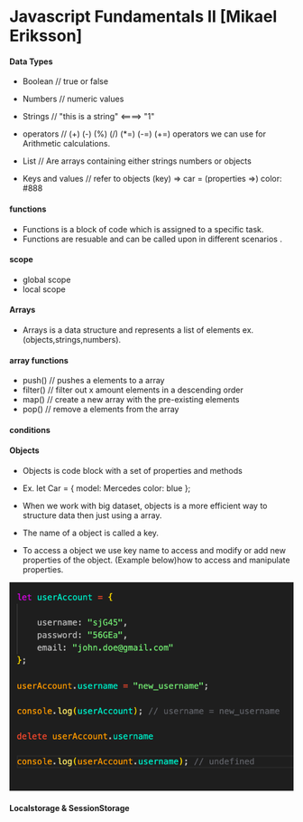 # Javascript Fundamentals II [Mikael Eriksson]

#### Data Types

- Boolean // true or false
- Numbers // numeric values
- Strings // "this is a string"  <====> "1"
- operators // (+) (-) (%) (/) (*=) (-=) (+=)  operators we can use for Arithmetic calculations.

- List // Are arrays containing either strings numbers or objects
- Keys and values // refer to objects (key) => car = (properties =>) color: #888

#### functions


- Functions is a block of code which is assigned to a specific task.
- Functions are resuable and can be called upon in different scenarios .



#### scope

- global scope
- local scope
#### Arrays

- Arrays is a data structure and represents a list of elements ex. (objects,strings,numbers).

#### array functions

- push() // pushes a elements to a array
- filter() // filter out x amount elements in a descending order
- map() // create a new array with the pre-existing elements
- pop() // remove a elements from the array



#### conditions



#### Objects

- Objects is code block with a set of properties and methods
- Ex. let Car = { model: Mercedes color: blue  };
- When we work with big dataset, objects  is a more efficient  way to structure data then just using a array.

- The name of a object is called a key.

- To access a object we use key name to access and modify or add new properties of the object. (Example below)how to access and manipulate properties.

![image](images/objects.png)


#### Localstorage & SessionStorage







